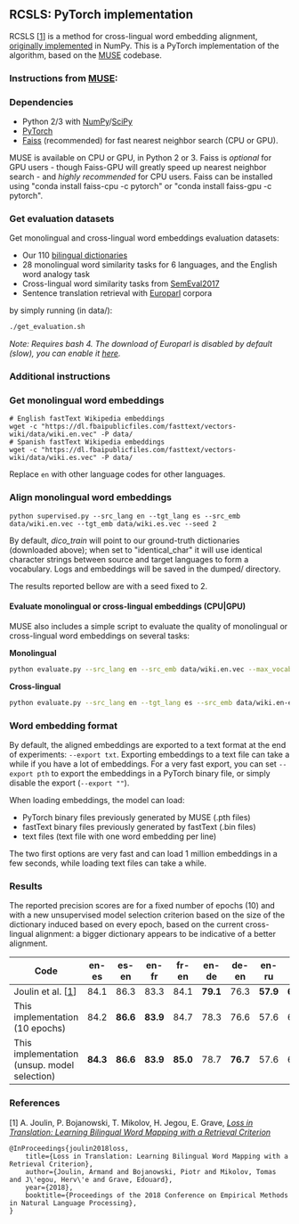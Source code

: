 ## RCSLS: PyTorch implementation

RCSLS [[1](https://arxiv.org/abs/1804.07745)] is a method for cross-lingual word embedding alignment, [originally implemented](https://github.com/facebookresearch/fastText/tree/master/alignment) in NumPy. This is a PyTorch implementation of the algorithm, based on the [MUSE](https://github.com/facebookresearch/MUSE) codebase. 

### Instructions from [MUSE](https://github.com/facebookresearch/MUSE):

### Dependencies
* Python 2/3 with [NumPy](http://www.numpy.org/)/[SciPy](https://www.scipy.org/)
* [PyTorch](http://pytorch.org/)
* [Faiss](https://github.com/facebookresearch/faiss) (recommended) for fast nearest neighbor search (CPU or GPU).

MUSE is available on CPU or GPU, in Python 2 or 3. Faiss is *optional* for GPU users - though Faiss-GPU will greatly speed up nearest neighbor search - and *highly recommended* for CPU users. Faiss can be installed using "conda install faiss-cpu -c pytorch" or "conda install faiss-gpu -c pytorch".

### Get evaluation datasets
Get monolingual and cross-lingual word embeddings evaluation datasets:
* Our 110 [bilingual dictionaries](https://github.com/facebookresearch/MUSE#ground-truth-bilingual-dictionaries)
* 28 monolingual word similarity tasks for 6 languages, and the English word analogy task
* Cross-lingual word similarity tasks from [SemEval2017](http://alt.qcri.org/semeval2017/task2/)
* Sentence translation retrieval with [Europarl](http://www.statmt.org/europarl/) corpora

by simply running (in data/):

```bash
./get_evaluation.sh
```
*Note: Requires bash 4. The download of Europarl is disabled by default (slow), you can enable it [here](https://github.com/facebookresearch/MUSE/blob/master/data/get_evaluation.sh#L99-L100).*

### Additional instructions 

### Get monolingual word embeddings

```
# English fastText Wikipedia embeddings
wget -c "https://dl.fbaipublicfiles.com/fasttext/vectors-wiki/data/wiki.en.vec" -P data/
# Spanish fastText Wikipedia embeddings
wget -c "https://dl.fbaipublicfiles.com/fasttext/vectors-wiki/data/wiki.es.vec" -P data/
```

Replace `en` with other language codes for other languages.

### Align monolingual word embeddings
```
python supervised.py --src_lang en --tgt_lang es --src_emb data/wiki.en.vec --tgt_emb data/wiki.es.vec --seed 2
```

By default, *dico_train* will point to our ground-truth dictionaries (downloaded above); when set to "identical_char" it will use identical character strings between source and target languages to form a vocabulary. Logs and embeddings will be saved in the dumped/ directory.

The results reported bellow are with a seed fixed to 2.  

#### Evaluate monolingual or cross-lingual embeddings (CPU|GPU)
MUSE also includes a simple script to evaluate the quality of monolingual or cross-lingual word embeddings on several tasks:

**Monolingual**
```bash
python evaluate.py --src_lang en --src_emb data/wiki.en.vec --max_vocab 200000
```

**Cross-lingual**
```bash
python evaluate.py --src_lang en --tgt_lang es --src_emb data/wiki.en-es.en.vec --tgt_emb data/wiki.en-es.es.vec --max_vocab 200000
```

### Word embedding format
By default, the aligned embeddings are exported to a text format at the end of experiments: `--export txt`. Exporting embeddings to a text file can take a while if you have a lot of embeddings. For a very fast export, you can set `--export pth` to export the embeddings in a PyTorch binary file, or simply disable the export (`--export ""`).

When loading embeddings, the model can load:
* PyTorch binary files previously generated by MUSE (.pth files)
* fastText binary files previously generated by fastText (.bin files)
* text files (text file with one word embedding per line)

The two first options are very fast and can load 1 million embeddings in a few seconds, while loading text files can take a while.

### Results

The reported precision scores are for a fixed number of epochs (10) and with a new unsupervised model selection criterion based on the size of the dictionary induced based on every epoch, based on the current cross-lingual alignment: a bigger dictionary appears to be indicative of a better alignment.

| Code                                                  | en-es | es-en | en-fr | fr-en | en-de | de-en | en-ru | ru-en | en-zh | zh-en |  avg  |
| ----------------------------------------------------- | ----- | ----- | ----- | ----- | ----- | ----- | ----- | ----- | ----- | ----- | ----- |
| Joulin et al. [[1](https://arxiv.org/abs/1804.07745)] | 84.1  | 86.3  | 83.3  | 84.1  | **79.1**  | 76.3  | **57.9**  | **67.2**  | 45.9  | 46.4  | 71.1  |
| This implementation (10 epochs)                       | 84.2  | **86.6**  | **83.9**  | 84.7  | 78.3  | 76.6  | 57.6  | 66.7  | **47.6**  | **47.4**  | 71.4  |
| This implementation (unsup. model selection)          | **84.3**  | **86.6**  | **83.9**  | **85.0**  | 78.7  | **76.7**  | 57.6  | 67.1  | **47.6**  | **47.4**  | **71.5**  |


### References 

[1] A. Joulin, P. Bojanowski, T. Mikolov, H. Jegou, E. Grave, [*Loss in Translation: Learning Bilingual Word Mapping with a Retrieval Criterion*](https://arxiv.org/abs/1804.07745)

```
@InProceedings{joulin2018loss,
    title={Loss in Translation: Learning Bilingual Word Mapping with a Retrieval Criterion},
    author={Joulin, Armand and Bojanowski, Piotr and Mikolov, Tomas and J\'egou, Herv\'e and Grave, Edouard},
    year={2018},
    booktitle={Proceedings of the 2018 Conference on Empirical Methods in Natural Language Processing},
}
```


